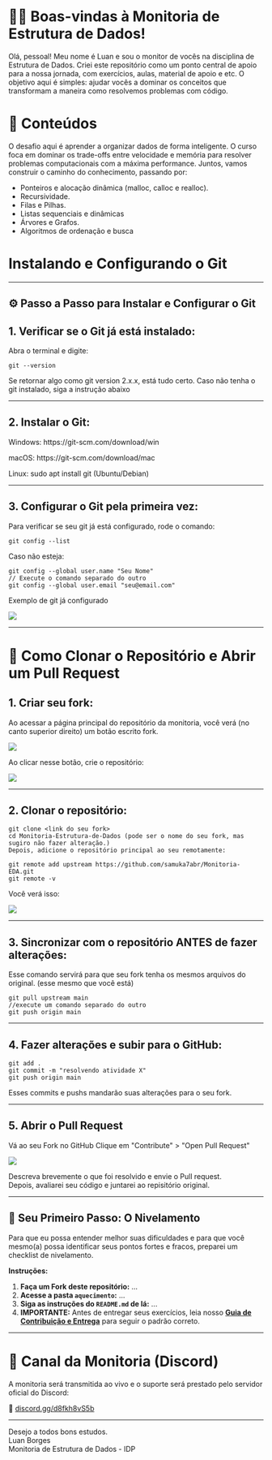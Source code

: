 # 👨‍💻 Boas-vindas à Monitoria de Estrutura de Dados!
Olá, pessoal! Meu nome é Luan e sou o monitor de vocês na disciplina de Estrutura de Dados. Criei este repositório como um ponto central de apoio para a nossa jornada, com exercícios, aulas, material de apoio e etc. O objetivo aqui é simples: ajudar vocês a dominar os conceitos que transformam a maneira como resolvemos problemas com código. 

# 📘 Conteúdos
O desafio aqui é aprender a organizar dados de forma inteligente. O curso foca em dominar os trade-offs entre velocidade e memória para resolver problemas computacionais com a máxima performance. Juntos, vamos construir o caminho do conhecimento, passando por:

* Ponteiros e alocação dinâmica (malloc, calloc e realloc).
* Recursividade.
* Filas e Pilhas.
* Listas sequenciais e dinâmicas
* Árvores e Grafos.
* Algoritmos de ordenação e busca

# Instalando e Configurando o Git
---------------------------------
<h2>⚙️ Passo a Passo para Instalar e Configurar o Git</h2>
<h2>1. Verificar se o Git já está instalado:</h2>

Abra o terminal e digite:

```
git --version
```
Se retornar algo como git version 2.x.x, está tudo certo. Caso não tenha o git instalado, siga a instrução abaixo

---------------------------------
<h2>2. Instalar o Git:</h2>
<p>Windows: https://git-scm.com/download/win</p>
<p>macOS: https://git-scm.com/download/mac</p>
<p>Linux: sudo apt install git (Ubuntu/Debian)</p>

---------------------------------
<h2>3. Configurar o Git pela primeira vez:</h2>
Para verificar se seu git já está configurado, rode o comando:

```
git config --list
```
Caso não esteja:

```
git config --global user.name "Seu Nome"
// Execute o comando separado do outro
git config --global user.email "seu@email.com"
```

Exemplo de git já configurado

![](assets/Git%20Config%20--list.png)

---------------------------------
# 🧭 Como Clonar o Repositório e Abrir um Pull Request
<h2>1. Criar seu fork:</h2>
Ao acessar a página principal do repositório da monitoria, você verá (no canto superior direito) um botão escrito fork.

![](assets/Clone-Fork.png)

Ao clicar nesse botão, crie o repositório:

![](assets/Create-Fork.png)

---------------------------------
<h2>2. Clonar o repositório:</h2>

```
git clone <link do seu fork>
cd Monitoria-Estrutura-de-Dados (pode ser o nome do seu fork, mas sugiro não fazer alteração.)
Depois, adicione o repositório principal ao seu remotamente:
```

```
git remote add upstream https://github.com/samuka7abr/Monitoria-EDA.git
git remote -v
```
Você verá isso:

![](assets/Git%20remote%20-v.png)

---------------------------------
<h2>3. Sincronizar com o repositório ANTES de fazer alterações:</h2>
Esse comando servirá para que seu fork tenha os mesmos arquivos do original. (esse mesmo que você está)

```
git pull upstream main
//execute um comando separado do outro
git push origin main
```
---------------------------------
<h2>4. Fazer alterações e subir para o GitHub:</h2>

```
git add .
git commit -m "resolvendo atividade X"
git push origin main
```
Esses commits e pushs mandarão suas alterações para o seu fork.

---------------------------------
<h2>5. Abrir o Pull Request</h2>
Vá ao seu Fork no GitHub
Clique em "Contribute" > "Open Pull Request"

![](assets/Pull-Request.png)

Descreva brevemente o que foi resolvido e envie o Pull request. <br> Depois, avaliarei seu código e juntarei ao repisitório original.

----------------------------------
## 🎯 Seu Primeiro Passo: O Nivelamento

Para que eu possa entender melhor suas dificuldades e para que você mesmo(a) possa identificar seus pontos fortes e fracos, preparei um checklist de nivelamento.

**Instruções:**

1.  **Faça um Fork deste repositório:** ...
2.  **Acesse a pasta `aquecimento`:** ...
3.  **Siga as instruções do `README.md` de lá:** ...
4.  **IMPORTANTE:** Antes de entregar seus exercícios, leia nosso **[Guia de Contribuição e Entrega](./CONTRIBUTING.md)** para seguir o padrão correto.
----------------------------------

# 🧵 Canal da Monitoria (Discord)

A monitoria será transmitida ao vivo e o suporte será prestado pelo servidor oficial do Discord:

🔗 [discord.gg/d8fkh8vS5b](http://discord.gg/JTwkRGUsWH)

---------------------------------
Desejo a todos bons estudos. <br>
Luan Borges <br>
Monitoria de Estrutura de Dados - IDP <br>
